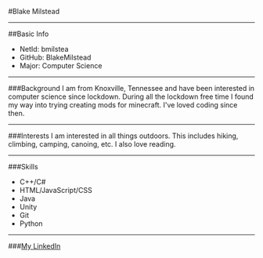 #Blake Milstead
***
##Basic Info
- NetId: bmilstea
- GitHub: BlakeMilstead
- Major: Computer Science
***
###Background
I am from Knoxville, Tennessee and have been interested in computer science since lockdown. During all the lockdown free time I found my way into trying creating mods for minecraft. I've loved coding since then.
***
###Interests
I am interested in all things outdoors. This includes hiking, climbing, camping, canoing, etc. I also love reading.
***
###Skills
- C++/C#
- HTML/JavaScript/CSS
- Java
- Unity
- Git
- Python
***
###[My LinkedIn](https://www.linkedin.com/in/blake-milstead-140449210/)
